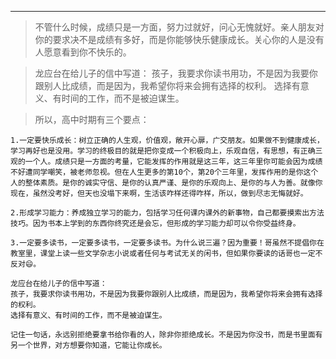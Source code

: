 ----------


> 不管什么时候，成绩只是一方面，努力过就好，问心无愧就好。亲人朋友对你的要求决不是成绩有多好，而是你能够快乐健康成长。关心你的人是没有人愿意看到你不快乐的。

> 龙应台在给儿子的信中写道：
孩子，我要求你读书用功，不是因为我要你跟别人比成绩，而是因为，我希望你将来会拥有选择的权利。
选择有意义、有时间的工作，而不是被迫谋生。

>所以，高中时期有三个要点：
	
    1.一定要快乐成长：树立正确的人生观，价值观，敞开心扉，广交朋友。如果做不到健康成长，学习再好也是没用。学习的终极目的就是把你变成一个积极向上，乐观自信，有思想，有正确三观的一个人。成绩只是一方面的考量，它能发挥的作用就是这三年，这三年里你可能会因为成绩不好遭同学嘲笑，被老师忽视。但在人生更多的第10个，第20个三年里，发挥作用的是你这个人的整体素质。是你的诚实守信、是你的认真严谨、是你的乐观向上、是你的与人为善。就像你现在，虽然没考好，但天也没塌下来啊，生活该咋样还得咋样，所以，做到尽志无悔就好。
    
    2.形成学习能力：养成独立学习的能力，包括学习任何课内课外的新事物，自己都要摸索出方法技巧。因为书本上学到的东西你终究还是会忘，但形成的学习能力却可以令你受益终身。
    
    3.一定要多读书，一定要多读书，一定要多读书。为什么说三遍？因为重要！哥虽然不提倡你在教室里，课堂上读一些文学杂志小说或者任何与考试无关的闲书，但如果你要读的话哥也一定不反对😄。
    
```
龙应台在给儿子的信中写道：
孩子，我要求你读书用功，不是因为我要你跟别人比成绩，而是因为，我希望你将来会拥有选择的权利。
选择有意义、有时间的工作，而不是被迫谋生。
```
```
记住一句话，永远别拒绝要拿书给你看的人，除非你拒绝成长。不是因为你没书，而是书里面有另一个世界，对方想要你知道，它能让你成长。
```